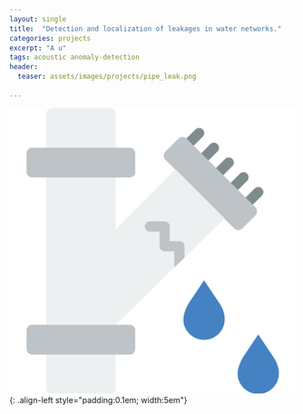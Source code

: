 ```yaml
---
layout: single
title:  "Detection and localization of leakages in water networks."
categories: projects
excerpt: "A u"
tags: acoustic anomaly-detection 
header:
  teaser: assets/images/projects/pipe_leak.png

---
```


![Leaking pipe image](/assets/images/projects/pipe_leak.png){: .align-left style="padding:0.1em; width:5em"}
